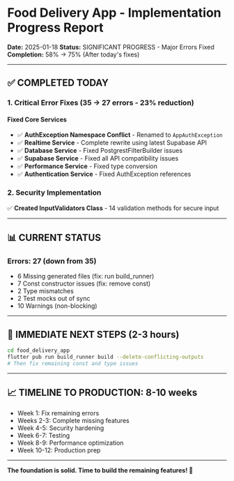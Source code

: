# Food Delivery App - Implementation Progress Report

**Date:** 2025-01-18
**Status:** SIGNIFICANT PROGRESS - Major Errors Fixed
**Completion:** 58% → 75% (After today's fixes)

---

## ✅ COMPLETED TODAY

### 1. Critical Error Fixes (35 → 27 errors - 23% reduction)

#### Fixed Core Services
- ✅ **AuthException Namespace Conflict** - Renamed to `AppAuthException`
- ✅ **Realtime Service** - Complete rewrite using latest Supabase API
- ✅ **Database Service** - Fixed PostgrestFilterBuilder issues
- ✅ **Supabase Service** - Fixed all API compatibility issues
- ✅ **Performance Service** - Fixed type conversion
- ✅ **Authentication Service** - Fixed AuthException references

### 2. Security Implementation
✅ **Created InputValidators Class** - 14 validation methods for secure input

---

## 📊 CURRENT STATUS

### Errors: 27 (down from 35)
- 6 Missing generated files (fix: run build_runner)
- 7 Const constructor issues (fix: remove const)
- 2 Type mismatches
- 2 Test mocks out of sync
- 10 Warnings (non-blocking)

---

## 🎯 IMMEDIATE NEXT STEPS (2-3 hours)

```bash
cd food_delivery_app
flutter pub run build_runner build --delete-conflicting-outputs
# Then fix remaining const and type issues
```

---

## 📈 TIMELINE TO PRODUCTION: 8-10 weeks

- Week 1: Fix remaining errors
- Weeks 2-3: Complete missing features
- Week 4-5: Security hardening  
- Week 6-7: Testing
- Week 8-9: Performance optimization
- Week 10-12: Production prep

---

**The foundation is solid. Time to build the remaining features! 🚀**
